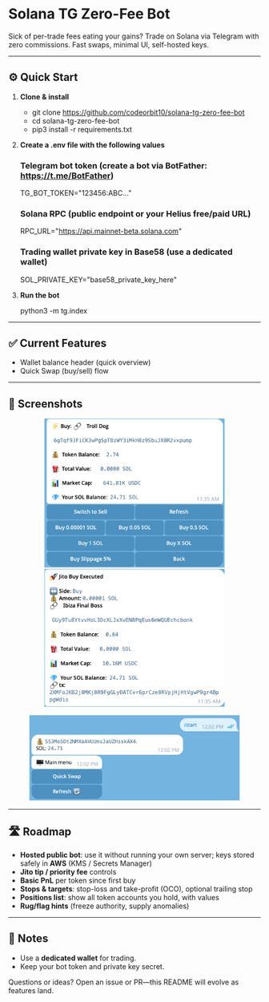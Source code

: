 # Solana TG Zero-Fee Bot

Sick of per-trade fees eating your gains? Trade on Solana via Telegram with zero commissions. Fast swaps, minimal UI, self-hosted keys.

---

## ⚙️ Quick Start

1) **Clone & install**

    - git clone https://github.com/codeorbit10/solana-tg-zero-fee-bot
    - cd solana-tg-zero-fee-bot
    - pip3 install -r requirements.txt

2) **Create a .env file with the following values**

    ### Telegram bot token (create a bot via BotFather: https://t.me/BotFather)
    TG_BOT_TOKEN="123456:ABC..."

    ### Solana RPC (public endpoint or your Helius free/paid URL)
    RPC_URL="https://api.mainnet-beta.solana.com"

    ### Trading wallet private key in Base58 (use a dedicated wallet)
    SOL_PRIVATE_KEY="base58_private_key_here"

3) **Run the bot**

    python3 -m tg.index

---

## ✅ Current Features
- Wallet balance header (quick overview)
- Quick Swap (buy/sell) flow

---

## 📸 Screenshots

<p align="center">
  <img src="assets/screens/quick_buy.png"  width="360" alt="Quick Buy / Token summary">
  <img src="assets/screens/jito_executed.png" width="360" alt="Jito Buy Executed">
</p>

<p align="center">
  <img src="assets/screens/main_menu.png" width="420" alt="Main menu (balance + actions)">
</p>

---

## 🛣️ Roadmap
- **Hosted public bot**: use it without running your own server; keys stored safely in **AWS** (KMS / Secrets Manager)
- **Jito tip / priority fee** controls
- **Basic PnL** per token since first buy
- **Stops & targets**: stop-loss and take-profit (OCO), optional trailing stop
- **Positions list**: show all token accounts you hold, with values
- **Rug/flag hints** (freeze authority, supply anomalies)

---

## 🔐 Notes
- Use a **dedicated wallet** for trading.
- Keep your bot token and private key secret.

Questions or ideas? Open an issue or PR—this README will evolve as features land.
